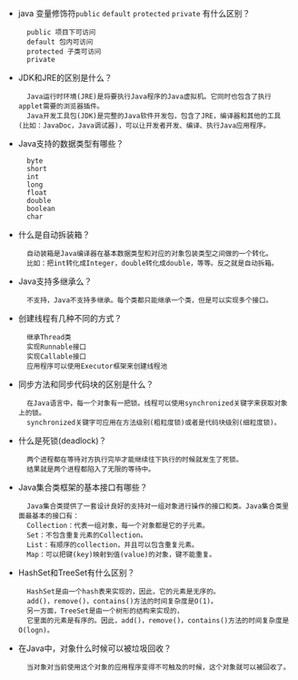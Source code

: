 - java 变量修饰符`public` `default` `protected` `private` 有什么区别？

        public 项目下可访问
        default 包内可访问
        protected 子类可访问
        private 
        
- JDK和JRE的区别是什么？

        Java运行时环境(JRE)是将要执行Java程序的Java虚拟机。它同时也包含了执行applet需要的浏览器插件。
        Java开发工具包(JDK)是完整的Java软件开发包，包含了JRE，编译器和其他的工具(比如：JavaDoc，Java调试器)，可以让开发者开发、编译、执行Java应用程序。
   
- Java支持的数据类型有哪些？

        byte
        short
        int
        long
        float
        double
        boolean
        char

- 什么是自动拆装箱？

        自动装箱是Java编译器在基本数据类型和对应的对象包装类型之间做的一个转化。
        比如：把int转化成Integer，double转化成double，等等。反之就是自动拆箱。
       
- Java支持多继承么？

        不支持，Java不支持多继承。每个类都只能继承一个类，但是可以实现多个接口。
   
- 创建线程有几种不同的方式？

        继承Thread类
        实现Runnable接口
        实现Callable接口
        应用程序可以使用Executor框架来创建线程池
   
- 同步方法和同步代码块的区别是什么？

        在Java语言中，每一个对象有一把锁。线程可以使用synchronized关键字来获取对象上的锁。
        synchronized关键字可应用在方法级别(粗粒度锁)或者是代码块级别(细粒度锁)。

- 什么是死锁(deadlock)？

        两个进程都在等待对方执行完毕才能继续往下执行的时候就发生了死锁。
        结果就是两个进程都陷入了无限的等待中。
   
- Java集合类框架的基本接口有哪些？

        Java集合类提供了一套设计良好的支持对一组对象进行操作的接口和类。Java集合类里面最基本的接口有：
        Collection：代表一组对象，每一个对象都是它的子元素。
        Set：不包含重复元素的Collection。
        List：有顺序的collection，并且可以包含重复元素。
        Map：可以把键(key)映射到值(value)的对象，键不能重复。
   
- HashSet和TreeSet有什么区别？

        HashSet是由一个hash表来实现的，因此，它的元素是无序的。
        add()，remove()，contains()方法的时间复杂度是O(1)。
        另一方面，TreeSet是由一个树形的结构来实现的，
        它里面的元素是有序的。因此，add()，remove()，contains()方法的时间复杂度是O(logn)。
   
- 在Java中，对象什么时候可以被垃圾回收？

        当对象对当前使用这个对象的应用程序变得不可触及的时候，这个对象就可以被回收了。
